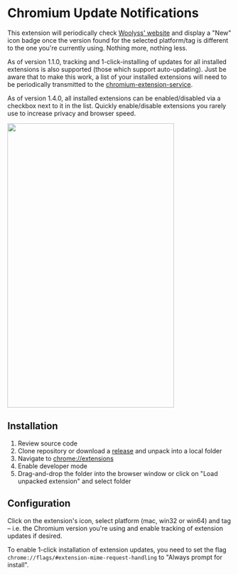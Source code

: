 # Chromium Update Notifications

This extension will periodically check [Woolyss' website](https://chromium.woolyss.com/) and display a "New" icon badge once the version found for the selected platform/tag is different to the one you're currently using. Nothing more, nothing less.

As of version 1.1.0, tracking and 1-click-installing of updates for all installed extensions is also supported (those which support auto-updating). Just be aware that to make this work, a list of your installed extensions will need to be periodically transmitted to the [chromium-extension-service](https://github.com/kkkrist/chromium-extension-service).

As of version 1.4.0, all installed extensions can be enabled/disabled via a checkbox next to it in the list. Quickly enable/disable extensions you rarely use to increase privacy and browser speed.

<img height="639" src="https://raw.githubusercontent.com/kkkrist/chromium-notifier/master/img/screenshot.webp" width="375" />

## Installation

1. Review source code
2. Clone repository or download a [release](https://github.com/kkkrist/chromium-notifier/releases) and unpack into a local folder
3. Navigate to [chrome://extensions](chrome://extensions)
4. Enable developer mode
5. Drag-and-drop the folder into the browser window or click on "Load unpacked extension" and select folder


## Configuration

Click on the extension's icon, select platform (mac, win32 or win64) and tag – i.e. the Chromium version you're using and enable tracking of extension updates if desired.

To enable 1-click installation of extension updates, you need to set the flag `chrome://flags/#extension-mime-request-handling` to "Always prompt for install".
